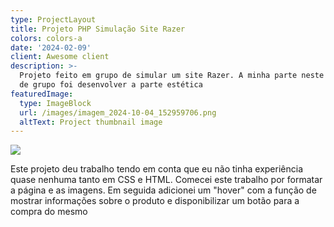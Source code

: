 ```yaml
---
type: ProjectLayout
title: Projeto PHP Simulação Site Razer
colors: colors-a
date: '2024-02-09'
client: Awesome client
description: >-
  Projeto feito em grupo de simular um site Razer. A minha parte neste trabalho
  de grupo foi desenvolver a parte estética
featuredImage:
  type: ImageBlock
  url: /images/imagem_2024-10-04_152959706.png
  altText: Project thumbnail image
---
```

![](/images/imagem_2024-10-04_153952746.png)

Este projeto deu trabalho tendo em conta que eu não tinha experiência quase nenhuma tanto em CSS e HTML. Comecei este trabalho por formatar a página e as imagens. Em seguida adicionei um "hover" com a função de mostrar informações sobre o produto e disponibilizar um botão para a compra do mesmo

